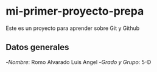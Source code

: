 # mi-primer-proyecto-prepa
Este es un proyecto para aprender sobre Git y Github
## Datos generales
-*Nombre*: Romo Alvarado Luis Angel
-*Grado y Grupo*: 5-D

